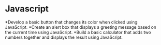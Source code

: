 # Javascript
*Develop a basic button that changes
its color when clicked using
JavaScript.
*Create an alert box that displays a
greeting message based on the current
time using JavaScript.
*Build a basic calculator that adds two
numbers together and displays the
result using JavaScript.
